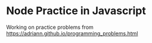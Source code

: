 # Node Practice in Javascript

Working on practice problems from https://adriann.github.io/programming_problems.html 
